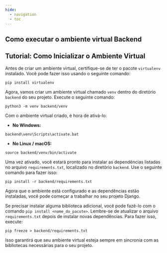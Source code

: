 ```yaml
---
hide:
  - navigation
  - toc
---
```

## Como executar o ambiente virtual Backend 


## Tutorial: Como Inicializar o Ambiente Virtual

Antes de criar um ambiente virtual, certifique-se de ter o pacote `virtualenv` instalado. Você pode fazer isso usando o seguinte comando:

```
pip install virtualenv
```

Agora, vamos criar um ambiente virtual chamado `venv` dentro do diretório `backend` do seu projeto. Execute o seguinte comando:

```
python3 -m venv backend/venv
```

Com o ambiente virtual criado, é hora de ativá-lo:

- **No Windows:**

```
backend\venv\Scripts\activate.bat
```

- **No Linux / macOS:**

```
source backend/venv/bin/activate
```

Uma vez ativado, você estará pronto para instalar as dependências listadas no arquivo `requirements.txt`, localizado no diretório `backend`. Use o seguinte comando para fazer isso:

```
pip install -r backend/requirements.txt
```

Agora que o ambiente está configurado e as dependências estão instaladas, você pode começar a trabalhar no seu projeto Django.

Se precisar instalar alguma biblioteca adicional, você pode fazê-lo com o comando `pip install <nome_do_pacote>`. Lembre-se de atualizar o arquivo `requirements.txt` depois de instalar novas dependências. Para fazer isso, execute:

```
pip freeze > backend/requirements.txt
```

Isso garantirá que seu ambiente virtual esteja sempre em sincronia com as bibliotecas necessárias para o seu projeto.
